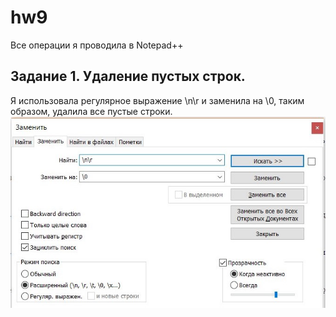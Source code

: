 # hw9
Все операции я проводила в Notepad++
## Задание 1. Удаление пустых строк.
Я использовала регулярное выражение \n\r и заменила на \0, таким образом, удалила все пустые строки.
![](https://github.com/kirillovadk/hw9/blob/master/%D1%86%D0%B31.jpg)
